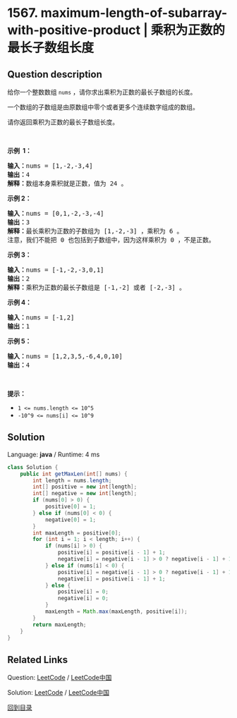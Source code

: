 ﻿# 1567. maximum-length-of-subarray-with-positive-product | 乘积为正数的最长子数组长度

## Question description

<!--If you want to use the English description, use <p>Given an array of integers <code>nums</code>, find the maximum length of a subarray where the product of all its elements is positive.</p>

<p>A subarray of an array is a consecutive sequence of zero or more values taken out of that array.</p>

<p>Return <em>the maximum length of a subarray with positive product</em>.</p>

<p>&nbsp;</p>
<p><strong>Example 1:</strong></p>

<pre>
<strong>Input:</strong> nums = [1,-2,-3,4]
<strong>Output:</strong> 4
<strong>Explanation:</strong> The array nums already has a positive product of 24.
</pre>

<p><strong>Example 2:</strong></p>

<pre>
<strong>Input:</strong> nums = [0,1,-2,-3,-4]
<strong>Output:</strong> 3
<strong>Explanation:</strong> The longest subarray with positive product is [1,-2,-3] which has a product of 6.
Notice that we cannot include 0 in the subarray since that&#39;ll make the product 0 which is not positive.</pre>

<p><strong>Example 3:</strong></p>

<pre>
<strong>Input:</strong> nums = [-1,-2,-3,0,1]
<strong>Output:</strong> 2
<strong>Explanation:</strong> The longest subarray with positive product is [-1,-2] or [-2,-3].
</pre>

<p>&nbsp;</p>
<p><strong>Constraints:</strong></p>

<ul>
	<li><code>1 &lt;= nums.length &lt;= 10<sup>5</sup></code></li>
	<li><code>-10<sup>9</sup> &lt;= nums[i] &lt;= 10<sup>9</sup></code></li>
</ul>
 instead-->
<p>给你一个整数数组 <code>nums</code>&nbsp;，请你求出乘积为正数的最长子数组的长度。</p>

<p>一个数组的子数组是由原数组中零个或者更多个连续数字组成的数组。</p>

<p>请你返回乘积为正数的最长子数组长度。</p>

<p>&nbsp;</p>

<p><strong>示例&nbsp; 1：</strong></p>

<pre><strong>输入：</strong>nums = [1,-2,-3,4]
<strong>输出：</strong>4
<strong>解释：</strong>数组本身乘积就是正数，值为 24 。
</pre>

<p><strong>示例 2：</strong></p>

<pre><strong>输入：</strong>nums = [0,1,-2,-3,-4]
<strong>输出：</strong>3
<strong>解释：</strong>最长乘积为正数的子数组为 [1,-2,-3] ，乘积为 6 。
注意，我们不能把 0 也包括到子数组中，因为这样乘积为 0 ，不是正数。</pre>

<p><strong>示例 3：</strong></p>

<pre><strong>输入：</strong>nums = [-1,-2,-3,0,1]
<strong>输出：</strong>2
<strong>解释：</strong>乘积为正数的最长子数组是 [-1,-2] 或者 [-2,-3] 。
</pre>

<p><strong>示例 4：</strong></p>

<pre><strong>输入：</strong>nums = [-1,2]
<strong>输出：</strong>1
</pre>

<p><strong>示例 5：</strong></p>

<pre><strong>输入：</strong>nums = [1,2,3,5,-6,4,0,10]
<strong>输出：</strong>4
</pre>

<p>&nbsp;</p>

<p><strong>提示：</strong></p>

<ul>
	<li><code>1 &lt;= nums.length &lt;= 10^5</code></li>
	<li><code>-10^9 &lt;= nums[i]&nbsp;&lt;= 10^9</code></li>
</ul>




## Solution

Language: **java**  /  Runtime: 4 ms

```java
class Solution {
    public int getMaxLen(int[] nums) {
        int length = nums.length;
        int[] positive = new int[length];
        int[] negative = new int[length];
        if (nums[0] > 0) {
            positive[0] = 1;
        } else if (nums[0] < 0) {
            negative[0] = 1;
        }
        int maxLength = positive[0];
        for (int i = 1; i < length; i++) {
            if (nums[i] > 0) {
                positive[i] = positive[i - 1] + 1;
                negative[i] = negative[i - 1] > 0 ? negative[i - 1] + 1 : 0;
            } else if (nums[i] < 0) {
                positive[i] = negative[i - 1] > 0 ? negative[i - 1] + 1 : 0;
                negative[i] = positive[i - 1] + 1;
            } else {
                positive[i] = 0;
                negative[i] = 0;
            }
            maxLength = Math.max(maxLength, positive[i]);
        }
        return maxLength;
    }
}


```



## Related Links

Question: [LeetCode](https://leetcode.com/problems/maximum-length-of-subarray-with-positive-product/description/)  /  [LeetCode中国](https://leetcode-cn.com/problems/maximum-length-of-subarray-with-positive-product/description/)

Solution: [LeetCode](https://leetcode.com/articles/maximum-length-of-subarray-with-positive-product/)  /  [LeetCode中国](https://leetcode-cn.com/articles/maximum-length-of-subarray-with-positive-product/)

[回到目录](../README.md)